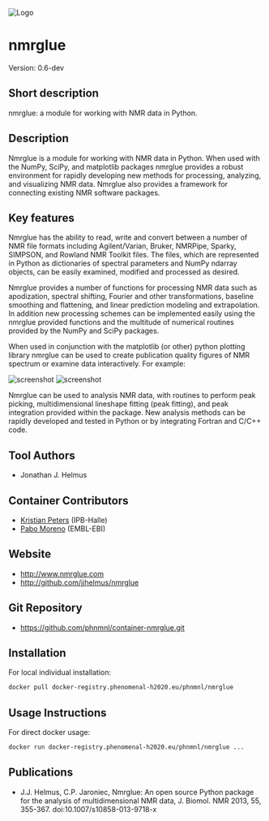 ![Logo](nmrglue_logo.jpg)
# nmrglue

Version: 0.6-dev

## Short description

nmrglue: a module for working with NMR data in Python.

## Description

Nmrglue is a module for working with NMR data in Python. When used with the NumPy, SciPy, and matplotlib packages nmrglue provides a robust environment for rapidly developing new methods for processing, analyzing, and visualizing NMR data. Nmrglue also provides a framework for connecting existing NMR software packages.

## Key features

Nmrglue has the ability to read, write and convert between a number of NMR file formats including Agilent/Varian, Bruker, NMRPipe, Sparky, SIMPSON, and Rowland NMR Toolkit files. The files, which are represented in Python as dictionaries of spectral parameters and NumPy ndarray objects, can be easily examined, modified and processed as desired.

Nmrglue provides a number of functions for processing NMR data such as apodization, spectral shifting, Fourier and other transformations, baseline smoothing and flattening, and linear prediction modeling and extrapolation. In addition new processing schemes can be implemented easily using the nmrglue provided functions and the multitude of numerical routines provided by the NumPy and SciPy packages.

When used in conjunction with the matplotlib (or other) python plotting library nmrglue can be used to create publication quality figures of NMR spectrum or examine data interactively. For example:

![screenshot](spectrum_2d.png)
![screenshot](strip_plots.png)

Nmrglue can be used to analysis NMR data, with routines to perform peak picking, multidimensional lineshape fitting (peak fitting), and peak integration provided within the package. New analysis methods can be rapidly developed and tested in Python or by integrating Fortran and C/C++ code.

## Tool Authors 
- Jonathan J. Helmus

## Container Contributors
- [Kristian Peters](https://github.com/korseby) (IPB-Halle)
- [Pabo Moreno](https://github.com/pcm32) (EMBL-EBI)

## Website

- http://www.nmrglue.com
- http://github.com/jjhelmus/nmrglue

## Git Repository

- https://github.com/phnmnl/container-nmrglue.git

## Installation 

For local individual installation:

```bash
docker pull docker-registry.phenomenal-h2020.eu/phnmnl/nmrglue
```

## Usage Instructions

For direct docker usage:

```bash
docker run docker-registry.phenomenal-h2020.eu/phnmnl/nmrglue ...
```

## Publications

- J.J. Helmus, C.P. Jaroniec, Nmrglue: An open source Python package for the analysis of multidimensional NMR data, J. Biomol. NMR 2013, 55, 355-367. doi:10.1007/s10858-013-9718-x
